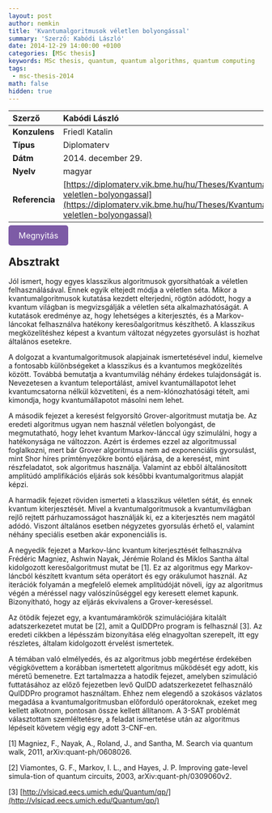 ```yaml
---
layout: post
author: nemkin
title: 'Kvantumalgoritmusok véletlen bolyongással'
summary: 'Szerző: Kabódi László'
date: 2014-12-29 14:00:00 +0100
categories: [MSc thesis]
keywords: MSc thesis, quantum, quantum algorithms, quantum computing
tags:
 - msc-thesis-2014
math: false
hidden: true
---
```


| **Szerző** | Kabódi László |
| :- | :- |
| **Konzulens** | Friedl Katalin |
| **Típus** | Diplomaterv |
| **Dátm** | 2014. december 29. |
| **Nyelv** | magyar |
| **Referencia** | [https://diplomaterv.vik.bme.hu/hu/Theses/Kvantumalgoritmusok-veletlen-bolyongassal](https://diplomaterv.vik.bme.hu/hu/Theses/Kvantumalgoritmusok-veletlen-bolyongassal) |

<a
  href="https://quszit.github.io/thesises/laszlo-kabodi-2014-12-29-msc-thesis-kvantumalgoritmusok-veletlen-bolyongassal.pdf"
  style="
    background-color: #7D5BA6;
    padding: 10px 20px;
    border: none;
    border-radius: 5px;
    outline: none;
    color: white;
    font-size: 16px;
    text-decoration: none;
    cursor: pointer;
    transition: background-color 0.3s ease;"
    onmouseover="this.style.backgroundColor='#6D4A94'"
    onmouseout="this.style.backgroundColor='#7D5BA6'"
    onmousedown="this.style.backgroundColor='#5C3A82'"
    onmouseup="this.style.backgroundColor='#7D5BA6'"
    >Megnyitás</a>

## Absztrakt

Jól ismert, hogy egyes klasszikus algoritmusok gyorsíthatóak a véletlen felhasználásával. Ennek egyik eltejedt módja a véletlen séta. Mikor a kvantumalgoritmusok kutatása kezdett elterjedni, rögtön adódott, hogy a kvantum világban is megvizsgálják a véletlen séta alkalmazhatóságát. A kutatások eredménye az, hogy lehetséges a kiterjesztés, és a Markov-láncokat felhasználva hatékony keresőalgoritmus készíthető. A klasszikus megközelítéshez képest a kvantum változat négyzetes gyorsulást is hozhat általános esetekre.

A dolgozat a kvantumalgoritmusok alapjainak ismertetésével indul, kiemelve a fontosabb különbségeket a klasszikus és a kvantumos megközelítés között. Továbbá bemutatja a kvantumvilág néhány érdekes tulajdonságát is. Nevezetesen a kvantum teleportálást, amivel kvantumállapotot lehet kvantumcsatorna nélkül közvetíteni, és a nem-klónozhatósági tételt, ami kimondja, hogy kvantumállapotot másolni nem lehet.

A második fejezet a keresést felgyorsító Grover-algoritmust mutatja be. Az eredeti algoritmus ugyan nem használ véletlen bolyongást, de megmutatható, hogy lehet kvantum Markov-lánccal úgy szimulálni, hogy a hatékonysága ne változzon. Azért is érdemes ezzel az algoritmussal foglalkozni, mert bár Grover algoritmusa nem ad exponenciális gyorsulást, mint Shor híres prímtényezőkre bontó eljárása, de a keresést, mint részfeladatot, sok algoritmus használja. Valamint az ebből általánosított amplitúdó amplifikációs eljárás sok későbbi kvantumalgoritmus alapját képzi.

A harmadik fejezet röviden ismerteti a klasszikus véletlen sétát, és ennek kvantum kiterjesztését. Mivel a kvantumalgoritmusok a kvantumvilágban rejlő rejtett párhuzamosságot használják ki, ez a kiterjesztés nem magától adódó. Viszont általános esetben négyzetes gyorsulás érhető el, valamint néhány speciális esetben akár exponenciális is.

A negyedik fejezet a Markov-lánc kvantum kiterjesztését felhasználva Frédéric Magniez, Ashwin Nayak, Jérémie Roland és Miklos Santha által kidolgozott keresőalgoritmust mutat be [1]. Ez az algoritmus egy Markov-láncból készített kvantum séta operátort és egy orákulumot használ. Az iterációk folyamán a megfelelő elemek amplitúdóját növeli, így az algoritmus végén a méréssel nagy valószínűséggel egy keresett elemet kapunk. Bizonyítható, hogy az eljárás ekvivalens a Grover-kereséssel.

Az ötödik fejezet egy, a kvantumáramkörök szimulációjára kitalált adatszerkezetet mutat be [2], amit a QuIDDPro program is felhasznál [3]. Az eredeti cikkben a lépésszám bizonyítása elég elnagyoltan szerepelt, itt egy részletes, általam kidolgozott érvelést ismertetek.

A témában való elmélyedés, és az algoritmus jobb megértése érdekében végigkövettem a korábban ismertetett algoritmus működését egy adott, kis méretű bemenetre. Ezt tartalmazza a hatodik fejezet, amelyben szimuláció futtatásához az előző fejezetben levő QuIDD adatszerkezetet felhasználó QuIDDPro programot használtam. Ehhez nem elegendő a szokásos vázlatos megadása a kvantumalgoritmusban előforduló operátoroknak, ezeket meg kellett alkotnom, pontosan össze kellett állítanom. A 3-SAT problémát választottam szemléltetésre, a feladat ismertetése után az algoritmus lépéseit követem végig egy adott 3-CNF-en.

[1] Magniez, F., Nayak, A., Roland, J., and Santha, M. Search via quantum walk, 2011, arXiv:quant-ph/0608026.

[2] Viamontes, G. F., Markov, I. L., and Hayes, J. P. Improving gate-level simula-tion of quantum circuits, 2003, arXiv:quant-ph/0309060v2.

[3] [http://vlsicad.eecs.umich.edu/Quantum/qp/](http://vlsicad.eecs.umich.edu/Quantum/qp/)
